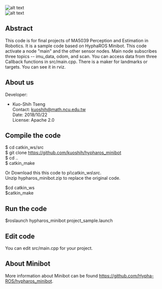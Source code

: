 ![alt text](https://github.com/Hypha-ROS/hypharos_minibot/blob/master/document/logo/HyphaROS_logo_2.png)  
![alt text](https://github.com/Hypha-ROS/hypharos_minibot/blob/master/document/HyphaROS_MiniBot_photo.jpg)  

## Abstract
This code is for final projects of MA5039 Perception and Estimation in Robotics.
It is a sample code based on HyphaROS Minibot.
This code activate a node "main" and the other sensor nodes. 
Main node subscribes three topics -- imu_data, odom, and scan. 
You can access data from three Callback functions in src/main.cpp.
There is a maker for landmarks or targets.
You can see it in rviz.

## About us

Developer:   
* Kuo-Shih Tseng   
Contact: kuoshih@math.ncu.edu.tw   
Date: 2018/10/22  
License: Apache 2.0  


## Compile the code
$ cd catkin_ws/src  
$ git clone https://github.com/kuoshih/hypharos_minibot   
$ cd ..  
$ catkin_make  

Or Download this this code to pi\catkin_ws\src.   
Unzip hypharos_minibot.zip to replace the original code.
  
$cd catkin_ws  
$catkin_make  

## Run the code   
$roslaunch hypharos_minibot project_sample.launch

## Edit code  
You can edit src/main.cpp for your project.

## About Minibot
More information about Minibot can be found https://github.com/Hypha-ROS/hypharos_minibot.   
